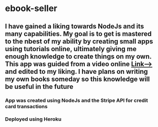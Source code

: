 # ebook-seller

## I have gained a liking towards NodeJs and its many capabilities. My goal is to get is mastered to the nbest of my ability by creating small apps using tutorials online, ultimately giving me enough knowledge to create things on my own. This app was guided from a video online [Link-->](https://www.youtube.com/watch?v=QT3_zT97_1g) and edited to my liking. I have plans on writing my own books someday so this knowledge will be useful in the future

### App was created using NodeJs and the Stripe API for credit card transactions
### Deployed using Heroku
